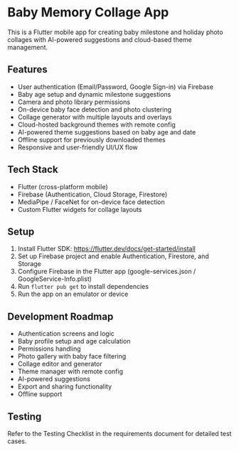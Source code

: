 # Baby Memory Collage App

This is a Flutter mobile app for creating baby milestone and holiday photo collages with AI-powered suggestions and cloud-based theme management.

## Features

- User authentication (Email/Password, Google Sign-in) via Firebase
- Baby age setup and dynamic milestone suggestions
- Camera and photo library permissions
- On-device baby face detection and photo clustering
- Collage generator with multiple layouts and overlays
- Cloud-hosted background themes with remote config
- AI-powered theme suggestions based on baby age and date
- Offline support for previously downloaded themes
- Responsive and user-friendly UI/UX flow

## Tech Stack

- Flutter (cross-platform mobile)
- Firebase (Authentication, Cloud Storage, Firestore)
- MediaPipe / FaceNet for on-device face detection
- Custom Flutter widgets for collage layouts

## Setup

1. Install Flutter SDK: https://flutter.dev/docs/get-started/install
2. Set up Firebase project and enable Authentication, Firestore, and Storage
3. Configure Firebase in the Flutter app (google-services.json / GoogleService-Info.plist)
4. Run `flutter pub get` to install dependencies
5. Run the app on an emulator or device

## Development Roadmap

- Authentication screens and logic
- Baby profile setup and age calculation
- Permissions handling
- Photo gallery with baby face filtering
- Collage editor and generator
- Theme manager with remote config
- AI-powered suggestions
- Export and sharing functionality
- Offline support

## Testing

Refer to the Testing Checklist in the requirements document for detailed test cases.
